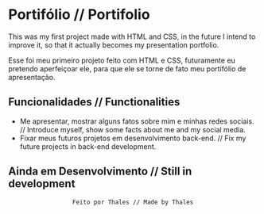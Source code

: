 # Portifólio // Portifolio

This was my first project made with HTML and CSS, in the future I intend to improve it,
  so that it actually becomes my presentation portfolio.


 Esse foi meu primeiro projeto feito com HTML e CSS, futuramente eu pretendo aperfeiçoar ele,
 para que ele se torne de fato meu portifólio de apresentação.

 ## Funcionalidades // Functionalities

 - Me apresentar, mostrar alguns fatos sobre mim e minhas redes sociais. // Introduce myself, show some facts about me and my social media.
 - Fixar meus futuros projetos em desenvolvimento back-end. // Fix my future projects in back-end development.

## Ainda em Desenvolvimento // Still in development ##

                      Feito por Thales // Made by Thales
